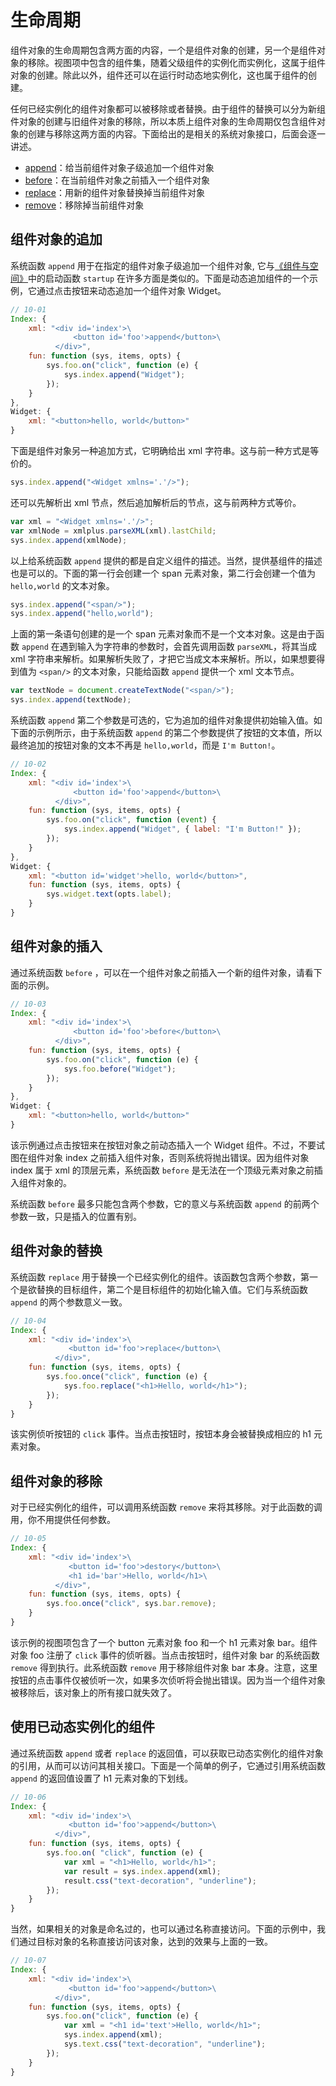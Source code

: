 # 生命周期

组件对象的生命周期包含两方面的内容，一个是组件对象的创建，另一个是组件对象的移除。视图项中包含的组件集，随着父级组件的实例化而实例化，这属于组件对象的创建。除此以外，组件还可以在运行时动态地实例化，这也属于组件的创建。

任何已经实例化的组件对象都可以被移除或者替换。由于组件的替换可以分为新组件对象的创建与旧组件对象的移除，所以本质上组件对象的生命周期仅包含组件对象的创建与移除这两方面的内容。下面给出的是相关的系统对象接口，后面会逐一讲述。

- [append](/api#生命周期-append)：给当前组件对象子级追加一个组件对象
- [before](/api#生命周期-before)：在当前组件对象之前插入一个组件对象
- [replace](/api#生命周期-replace)：用新的组件对象替换掉当前组件对象
- [remove](/api#生命周期-remove)：移除掉当前组件对象

## 组件对象的追加

系统函数 `append` 用于在指定的组件对象子级追加一个组件对象, 它与[《组件与空间》](/docs#组件与空间)中的启动函数 `startup` 在许多方面是类似的。下面是动态追加组件的一个示例，它通过点击按钮来动态追加一个组件对象 Widget。

```js
// 10-01
Index: {
    xml: "<div id='index'>\
              <button id='foo'>append</button>\
          </div>",
    fun: function (sys, items, opts) {
        sys.foo.on("click", function (e) {
            sys.index.append("Widget");
        });
    }
},
Widget: {
    xml: "<button>hello, world</button>"
}
```

下面是组件对象另一种追加方式，它明确给出 xml 字符串。这与前一种方式是等价的。

```js
sys.index.append("<Widget xmlns='.'/>");
```

还可以先解析出 xml 节点，然后追加解析后的节点，这与前两种方式等价。

```js
var xml = "<Widget xmlns='.'/>";
var xmlNode = xmlplus.parseXML(xml).lastChild;
sys.index.append(xmlNode);
```

以上给系统函数 `append` 提供的都是自定义组件的描述。当然，提供基组件的描述也是可以的。下面的第一行会创建一个 span 元素对象，第二行会创建一个值为 `hello,world` 的文本对象。

```js
sys.index.append("<span/>");
sys.index.append("hello,world");
```

上面的第一条语句创建的是一个 span 元素对象而不是一个文本对象。这是由于函数 `append` 在遇到输入为字符串的参数时，会首先调用函数 `parseXML`，将其当成 xml 字符串来解析。如果解析失败了，才把它当成文本来解析。所以，如果想要得到值为 `<span/>` 的文本对象，只能给函数 `append` 提供一个 xml 文本节点。

```js
var textNode = document.createTextNode("<span/>");
sys.index.append(textNode);
```
系统函数 `append` 第二个参数是可选的，它为追加的组件对象提供初始输入值。如下面的示例所示，由于系统函数 `append` 的第二个参数提供了按钮的文本值，所以最终追加的按钮对象的文本不再是 `hello,world`，而是 `I'm Button!`。

```js
// 10-02
Index: {
    xml: "<div id='index'>\
              <button id='foo'>append</button>\
          </div>",
    fun: function (sys, items, opts) {
        sys.foo.on("click", function (event) {
            sys.index.append("Widget", { label: "I'm Button!" });
        });
    }
},
Widget: {
    xml: "<button id='widget'>hello, world</button>",
    fun: function (sys, items, opts) {
        sys.widget.text(opts.label);
    }
}
```

## 组件对象的插入

通过系统函数 `before` ，可以在一个组件对象之前插入一个新的组件对象，请看下面的示例。

```js
// 10-03
Index: {
    xml: "<div id='index'>\
              <button id='foo'>before</button>\
          </div>",
    fun: function (sys, items, opts) {
        sys.foo.on("click", function (e) {
            sys.foo.before("Widget");
        });
    }
},
Widget: {
    xml: "<button>hello, world</button>"
}
```

该示例通过点击按钮来在按钮对象之前动态插入一个 Widget 组件。不过，不要试图在组件对象 index 之前插入组件对象，否则系统将抛出错误。因为组件对象 index 属于 xml 的顶层元素，系统函数 `before` 是无法在一个顶级元素对象之前插入组件对象的。

系统函数 `before` 最多只能包含两个参数，它的意义与系统函数 `append` 的前两个参数一致，只是插入的位置有别。

## 组件对象的替换

系统函数 `replace` 用于替换一个已经实例化的组件。该函数包含两个参数，第一个是欲替换的目标组件，第二个是目标组件的初始化输入值。它们与系统函数 `append` 的两个参数意义一致。

```js
// 10-04
Index: {
    xml: "<div id='index'>\
             <button id='foo'>replace</button>\
          </div>",
    fun: function (sys, items, opts) {
        sys.foo.once("click", function (e) {
            sys.foo.replace("<h1>Hello, world</h1>");
        });
    }
}
```

该实例侦听按钮的 `click` 事件。当点击按钮时，按钮本身会被替换成相应的 h1 元素对象。


## 组件对象的移除

对于已经实例化的组件，可以调用系统函数 `remove` 来将其移除。对于此函数的调用，你不用提供任何参数。

```js
// 10-05
Index: {
    xml: "<div id='index'>\
             <button id='foo'>destory</button>\
             <h1 id='bar'>Hello, world</h1>\
          </div>",
    fun: function (sys, items, opts) {
        sys.foo.once("click", sys.bar.remove);
    }
}
```

该示例的视图项包含了一个 button 元素对象 foo 和一个 h1 元素对象 bar。组件对象 foo 注册了 `click` 事件的侦听器。当点击按钮时，组件对象 bar 的系统函数 `remove` 得到执行。此系统函数 `remove` 用于移除组件对象 bar 本身。注意，这里按钮的点击事件仅被侦听一次，如果多次侦听将会抛出错误。因为当一个组件对象被移除后，该对象上的所有接口就失效了。

## 使用已动态实例化的组件

通过系统函数 `append` 或者 `replace` 的返回值，可以获取已动态实例化的组件对象的引用，从而可以访问其相关接口。下面是一个简单的例子，它通过引用系统函数 `append` 的返回值设置了 h1 元素对象的下划线。

```js
// 10-06
Index: {
    xml: "<div id='index'>\
             <button id='foo'>append</button>\
          </div>",
    fun: function (sys, items, opts) {
        sys.foo.on( "click", function (e) {
            var xml = "<h1>Hello, world</h1>";
            var result = sys.index.append(xml);
            result.css("text-decoration", "underline");
        });
    }
}
```

当然，如果相关的对象是命名过的，也可以通过名称直接访问。下面的示例中，我们通过目标对象的名称直接访问该对象，达到的效果与上面的一致。

```js
// 10-07
Index: {
    xml: "<div id='index'>\
             <button id='foo'>append</button>\
          </div>",
    fun: function (sys, items, opts) {
        sys.foo.on("click", function (e) {
            var xml = "<h1 id='text'>Hello, world</h1>";
            sys.index.append(xml);
            sys.text.css("text-decoration", "underline");
        });
    }
}
```